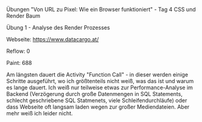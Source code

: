 Übungen "Von URL zu Pixel: Wie ein Browser funktioniert" - Tag 4
CSS und Render Baum

Übung 1 - Analyse des Render Prozesses

Webseite: https://www.datacargo.at/

Reflow: 0

Paint: 688

Am längsten dauert die Activity "Function Call" - in dieser werden einige Schritte ausgeführt, wo ich größtenteils nicht weiß, was das ist und warum es lange dauert.
Ich weiß nur teilweise etwas zur Performance-Analyse im Backend (Verzögerung durch große Datenmengen in SQL Statements, schlecht geschriebene SQL Statmenets, viele Schleifendurchläufe) oder dass Webseite oft langsam laden wegen zur großer Mediendateien. Aber mehr weiß ich leider nicht.
